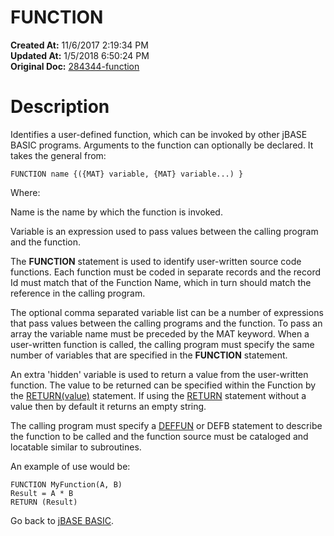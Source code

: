 # FUNCTION

**Created At:** 11/6/2017 2:19:34 PM  
**Updated At:** 1/5/2018 6:50:24 PM  
**Original Doc:** [284344-function](https://docs.jbase.com/36868-jbase-basic/284344-function)  


# Description

Identifies a user-defined function, which can be invoked by other jBASE BASIC programs. Arguments to the function can optionally be declared. It takes the general from:

```
FUNCTION name {({MAT} variable, {MAT} variable...) }
```

Where:

Name is the name by which the function is invoked.

Variable is an expression used to pass values between the calling program and the function.

The **FUNCTION** statement is used to identify user-written source code functions. Each function must be coded in separate records and the record Id must match that of the Function Name, which in turn should match the reference in the calling program.

The optional comma separated variable list can be a number of expressions that pass values between the calling programs and the function. To pass an array the variable name must be preceded by the MAT keyword. When a user-written function is called, the calling program must specify the same number of variables that are specified in the **FUNCTION** statement.

An extra 'hidden' variable is used to return a value from the user-written function. The value to be returned can be specified within the Function by the [RETURN(value)](278787-return) statement. If using the [RETURN](278787-return) statement without a value then by default it returns an empty string.

The calling program must specify a [DEFFUN](267423-deffun) or DEFB statement to describe the function to be called and the function source must be cataloged and locatable similar to subroutines.

An example of use would be:

```
FUNCTION MyFunction(A, B)
Result = A * B
RETURN (Result)
```



Go back to [jBASE BASIC](263498-jbase-basic).
